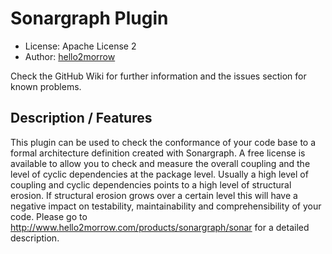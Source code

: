 Sonargraph Plugin
=================

- License: Apache License 2
- Author: [hello2morrow](https://www.hello2morrow.com)

Check the GitHub Wiki for further information and the issues section for known problems.  

## Description / Features
This plugin can be used to check the conformance of your code base to a 
formal architecture definition created with Sonargraph. A free license 
is available to allow you to check and measure the overall coupling and 
the level of cyclic dependencies at the package level. Usually a high 
level of coupling and cyclic dependencies points to a high level of 
structural erosion. If structural erosion grows over a certain level 
this will have a negative impact on testability, maintainability and 
comprehensibility of your code.
Please go to <a href="http://www.hello2morrow.com/products/sonargraph/sonar" >http://www.hello2morrow.com/products/sonargraph/sonar</a> for a detailed description. 

